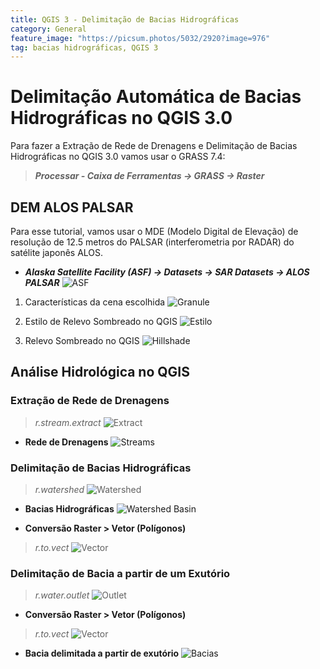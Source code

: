 ```yaml
---
title: QGIS 3 - Delimitação de Bacias Hidrográficas
category: General
feature_image: "https://picsum.photos/5032/2920?image=976"
tag: bacias hidrográficas, QGIS 3
---
```

# Delimitação Automática de Bacias Hidrográficas no QGIS 3.0
Para fazer a Extração de Rede de Drenagens e Delimitação de Bacias Hidrográficas no QGIS 3.0 vamos usar o GRASS 7.4:
> ***Processar - Caixa de Ferramentas -> GRASS -> Raster***

## DEM ALOS PALSAR
Para esse tutorial, vamos usar o MDE (Modelo Digital de Elevação) de resolução de 12.5 metros do PALSAR (interferometria por RADAR) do satélite japonês ALOS.
- ***Alaska Satellite Facility (ASF) -> Datasets -> SAR Datasets -> ALOS PALSAR***
![ASF](https://github.com/geosaber/r4geo/raw/gh-pages/img/ALOS_PALSAR_ASF.png)

1. Características da cena escolhida
![Granule](https://github.com/geosaber/r4geo/raw/gh-pages/img/ALOS_PALSAR.png)

2. Estilo de Relevo Sombreado no QGIS
![Estilo](https://github.com/geosaber/r4geo/raw/gh-pages/img/ALOS_Estilo.png)

3. Relevo Sombreado no QGIS
![Hillshade](https://github.com/geosaber/r4geo/raw/gh-pages/img/ALOS_Hillshade.png)

## Análise Hidrológica no QGIS

### Extração de Rede de Drenagens
> *r.stream.extract*
![Extract](https://github.com/geosaber/r4geo/raw/gh-pages/img/ALOS_r_stream.extract.png)

- **Rede de Drenagens**
![Streams](https://github.com/geosaber/r4geo/raw/gh-pages/img/ALOS_unique_stream.png)

### Delimitação de Bacias Hidrográficas
> *r.watershed*
![Watershed](https://github.com/geosaber/r4geo/raw/gh-pages/img/ALOS_r_watershed.png)

- **Bacias Hidrográficas**
![Watershed Basin](https://github.com/geosaber/r4geo/raw/gh-pages/img/ALOS_watershed_basin.png)

- **Conversão Raster > Vetor (Polígonos)**
> *r.to.vect*
![Vector](https://github.com/geosaber/r4geo/raw/gh-pages/img/ALOS_r_to_vect_watershed_basin.png)

### Delimitação de Bacia a partir de um Exutório
> *r.water.outlet*
![Outlet](https://github.com/geosaber/r4geo/raw/gh-pages/img/ALOS_r_water_outlet.png)

- **Conversão Raster > Vetor (Polígonos)**
> *r.to.vect*
![Vector](https://github.com/geosaber/r4geo/raw/gh-pages/img/ALOS_r_to_vect_basin.png)

- **Bacia delimitada a partir de exutório**
![Bacias](https://github.com/geosaber/r4geo/raw/gh-pages/img/ALOS_basin_outlet.png)

